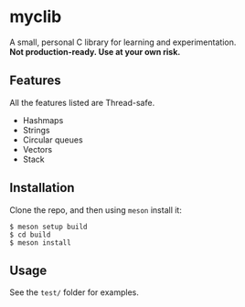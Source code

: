 # myclib

A small, personal C library for learning and experimentation.  
**Not production-ready. Use at your own risk.**

## Features

All the features listed are Thread-safe.

- Hashmaps
- Strings
- Circular queues
- Vectors
- Stack

## Installation

Clone the repo, and then using `meson` install it:

```
$ meson setup build
$ cd build
$ meson install
```

## Usage

See the `test/` folder for examples.
